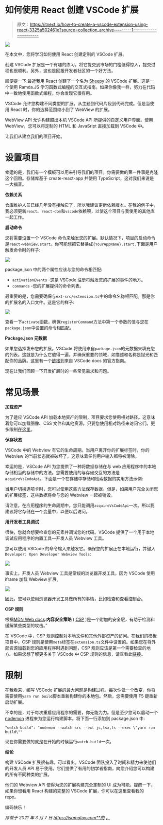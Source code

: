 # 如何使用 React 创建 VSCode 扩展

> 原文：<https://itnext.io/how-to-create-a-vscode-extension-using-react-3325a502461e?source=collection_archive---------1----------------------->

![](img/698249a6a3d62838ec29ec37769cf4fe.png)

在本文中，您将学习如何使用 React 创建定制的 VSCode 扩展。

创建 VSCode 扩展是一个有趣的练习。将它提交到市场的门槛低得惊人，提交过程也很顺利。另外，这也是回报开发者社区的一个好方法。

顺便提一下:最近我用 React 创建了一个名为 [Sheepy](https://marketplace.visualstudio.com/items?itemName=iskenxan.sheepy) 的 VSCode 扩展。这是一个使用 Ramda.JS 学习函数式编程的交互式指南。如果你像我一样，努力在代码中一致地使用函数式编程，你会发现它很有用。

VSCode 允许您构建不同类型的扩展，从主题到代码片段到代码完成。但是当使用 React 时，你的选择范围缩小到了 WebView 的扩展。

WebView API 允许构建超出本机 VSCode API 所提供的自定义用户界面。使用 WebView，您可以将定制的 HTML 和 JavaSript 直接加载到 VSCode 中。

让我们从建立我们的项目开始。

# 设置项目

幸运的是，我们有一个模板可以用来引导我们的项目。你需要做的第一件事是克隆这个回购。存储库基于 create-react-app 并使用 TypeScript，这对我们来说是一大福音。

**依赖关系**

仓库维护人员已经几年没有接触它了，所以我建议更新依赖版本。在我的例子中，我必须更新`react`、`react-dom`和`vscode`依赖项，以使这个项目与我使用的其他库一起工作。

**启动命令**

您将需要设置一个 VSCode 命令来触发您的扩展。默认情况下，项目的启动命令是`react-webview.start`。你可能想把它替换成`{YourAppName}.start.`下面是用户触发命令时的样子:

![](img/9e48bac171c96c6a082fc91884d9f991.png)

package.json 中的两个属性应该与您的命令相匹配:

*   `activationEvents` -这是 VSCode 注册将触发您的扩展的事件的地方。
*   `commands` -您的扩展提供的命令列表。

最重要的是，您需要确保与`ext-src/extension.ts`中的命令名称相匹配。那是你的扩展名的入口文件。这是它的样子:

![](img/67a9f04b27cf22e0d6b0e3980b5c2b9b.png)

查看一下`activate`函数，确保`registerCommand`方法中第一个参数的值与您在`package.json`中设置的命令相匹配。

**Package.json 元数据**

如果您选择发布您的扩展，VSCode 将使用来自`package.json`的元数据来填充您的列表。这就是为什么它值得一遍，并确保重要的领域，如描述和名称是抛光和匹配你的品牌。这里有一个[链接](https://code.visualstudio.com/api/references/extension-manifest)到来自 VSCode docs 的官方指南。

现在让我们回顾一下开发扩展时的一些常见需求和问题。

# 常见场景

**加载资产**

为了适应 VSCode API 加载本地资产的限制，项目要求您使用相对路径。这意味着您可以加载图像、CSS 文件和其他资源，只要您使用相对路径来访问它们。更多限制[在这里](https://code.visualstudio.com/api/extension-guides/webview#controlling-access-to-local-resources)。

**保存状态**

VSCode 中的 Webview 有它的生命周期。当用户离开你的扩展标签时，你的 Webview 的当前状态就被破坏了。这意味着任何用户输入都将被清除。

幸运的是，VSCode API 为您提供了一种将数据存储在与 web 应用程序中的本地存储相当的存储中的方法。您需要使用的与存储交互的方法是`acquireVsCodeApi`。下面是一个在存储中存储和检索数据的实用方法示例:

当用户切换选项卡时，您可以使用这些方法保存数据。但是，如果用户完全关闭您的扩展标签，这些数据将会与您的 Webview 一起被销毁。

请注意，在应用程序的生命周期中，您只能调用`acquireVsCodeApi`一次。所以我建议将它存储在一个变量中，以便以后访问。

**用开发者工具调试**

很快，您就会想要检查您的元素并调试您的代码。VSCode 提供了一个用于本地调试应用程序的内置工具—开发人员 Webview 工具。

您可以使用 VSCode 的命令输入来触发它。确保您的扩展正在本地运行，并键入`Developer: Open Developer Webview Tools`:

![](img/97ee7214a7193a7c6672fb3264299f21.png)

事实上，开发人员 Webview 工具是常规的浏览器开发工具，因为 VSCode 使用 iframe 加载 Webview 扩展。

![](img/6a3b6665219d3c999e552c004a5d37a5.png)

因此，您可以使用浏览器开发工具做所有的事情，比如检查和查看控制台。

**CSP 规则**

根据[MDN Web docs](https://developer.mozilla.org/en-US/docs/Web/HTTP/CSP):**内容安全策略** ( [CSP](https://developer.mozilla.org/en-US/docs/Glossary/CSP) )是一个附加的安全层，有助于检测和缓解某些类型的攻击。”

在 VSCode 中，CSP 规则控制对本地文件和其他外部资产的访问。在我们的模板项目中，CSP 规则是使用`meta`标签在`extension.ts`文件中设置的。如果您在将外部资源加载到您的应用程序时遇到问题，CSP 规则应该是第一个需要检查的地方。如果您想了解更多关于 VSCode 中 CSP 规则的信息，请查看此[链接](https://code.visualstudio.com/api/extension-guides/webview#content-security-policy)。

# 限制

在我看来，编写 VSCode 扩展的最大问题是构建过程。每次你做一个改变，你将需要使用`yarn run build`脚本重新构建你的本地包。然后，您需要使用 F5 键重新启动扩展。

不幸的是，对于每次重启应用程序的需要，你无能为力。但是至少您可以启动一个 [nodemon](https://nodemon.io/) 进程来为您运行构建脚本。将下面一行添加到 package.json 中:

```
"watch-build": "nodemon --watch src --ext js,tsx,ts --exec \"yarn run build\""
```

现在你需要做的就是在开始的时候运行`watch-build`一次。

**结论**

构建 VSCode 扩展很有趣。可以看出，VSCode 团队投入了时间和精力来使他们的开发人员 API 易于使用。它们提供了有用的初学者指南，向您介绍您可以构建的所有不同种类的扩展。

他们的 Webview API 使得为您的扩展构建完全定制的 UI 成为可能。提醒一下，如果你想看用 React 构建的完整的 VSCode 扩展，你可以在这里查看我的 repo。

编码快乐！

*原载于 2021 年 3 月 7 日 https://isamatov.com**的* [*。*](https://isamatov.com/create-vscode-extension-with-react/)